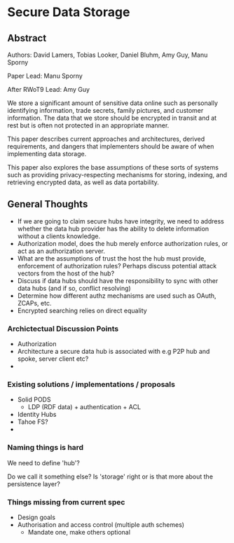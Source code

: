 # Secure Data Storage

## Abstract

Authors: David Lamers, Tobias Looker, Daniel Bluhm, Amy Guy, Manu Sporny

Paper Lead: Manu Sporny

After RWoT9 Lead: Amy Guy

We store a significant amount of sensitive data online such as personally identifying information, trade secrets, family pictures, and customer information. The data that we store should be encrypted in transit and at rest but is often not protected in an appropriate manner.

This paper describes current approaches and architectures, derived requirements, and dangers that implementers should be aware of when implementing data storage.

This paper also explores the base assumptions of these sorts of systems such as providing privacy-respecting mechanisms for storing, indexing, and retrieving encrypted data, as well as data portability.


## General Thoughts

- If we are going to claim secure hubs have integrity, we need to address whether the data hub provider has the ability to delete information without a clients knowledge.
- Authorization model, does the hub merely enforce authorization rules, or act as an authorization server.
- What are the assumptions of trust the host the hub must provide, enforcement of authorization rules? Perhaps discuss potential attack vectors from the host of the hub?
- Discuss if data hubs should have the responsibility to sync with other data hubs (and if so, conflict resolving)
- Determine how different authz mechanisms are used such as OAuth, ZCAPs, etc.
- Encrypted searching relies on direct equality

### Archictectual Discussion Points

- Authorization
- Architecture a secure data hub is associated with e.g P2P hub and spoke, server client etc?
-  


### Existing solutions / implementations / proposals

* Solid PODS
    * LDP (RDF data) + authentication + ACL
* Identity Hubs
* Tahoe FS?
*

### Naming things is hard

We need to define 'hub'?

Do we call it something else? Is 'storage' right or is that more about the persistence layer?

### Things missing from current spec

* Design goals
* Authorisation and access control (multiple auth schemes)
    * Mandate one, make others optional
